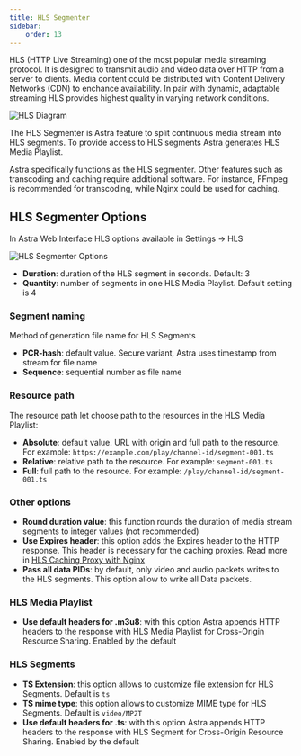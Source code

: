 ```yaml
---
title: HLS Segmenter
sidebar:
    order: 13
---
```


HLS (HTTP Live Streaming) one of the most popular media streaming protocol. It is designed to transmit audio and video data over HTTP from a server to clients. Media content could be distributed with Content Delivery Networks (CDN) to enchance availability. In pair with dynamic, adaptable streaming HLS provides highest quality in varying network conditions.

![HLS Diagram](https://cdn.cesbo.com/help/astra/delivery/http-hls/hls-segmenter/diagram.svg)

The HLS Segmenter is Astra feature to split continuous media stream into HLS segments. To provide access to HLS segments Astra generates HLS Media Playlist.

Astra specifically functions as the HLS segmenter. Other features such as transcoding and caching require additional software. For instance, FFmpeg is recommended for transcoding, while Nginx could be used for caching.

## HLS Segmenter Options

In Astra Web Interface HLS options available in Settings → HLS

![HLS Segmenter Options](https://cdn.cesbo.com/help/astra/delivery/http-hls/hls-segmenter/options.png)

- **Duration**: duration of the HLS segment in seconds. Default: 3
- **Quantity**: number of segments in one HLS Media Playlist. Default setting is 4

### Segment naming

Method of generation file name for HLS Segments

- **PCR-hash**: default value. Secure variant, Astra uses timestamp from stream for file name
- **Sequence**: sequential number as file name

### Resource path

The resource path let choose path to the resources in the HLS Media Playlist:

- **Absolute**: default value. URL with origin and full path to the resource. For example: `https://example.com/play/channel-id/segment-001.ts`
- **Relative**: relative path to the resource. For example: `segment-001.ts`
- **Full**: full path to the resource. For example: `/play/channel-id/segment-001.ts`

### Other options

- **Round duration value**: this function rounds the duration of media stream segments to integer values (not recommended)
- **Use Expires header**: this option adds the Expires header to the HTTP response. This header is necessary for the caching proxies. Read more in [HLS Caching Proxy with Nginx](/en/articles/tools-and-utilities/hls-caching-proxy-with-nginx)
- **Pass all data PIDs**: by default, only video and audio packets writes to the HLS segments. This option allow to write all Data packets.

### HLS Media Playlist

- **Use default headers for .m3u8**: with this option Astra appends HTTP headers to the response with HLS Media Playlist for Cross-Origin Resource Sharing. Enabled by the default

### HLS Segments

- **TS Extension**: this option allows to customize file extension for HLS Segments. Default is `ts`
- **TS mime type**: this option allows to customize MIME type for HLS Segments. Default is `video/MP2T`
- **Use default headers for .ts**: with this option Astra appends HTTP headers to the response with HLS Segment for Cross-Origin Resource Sharing. Enabled by the default
